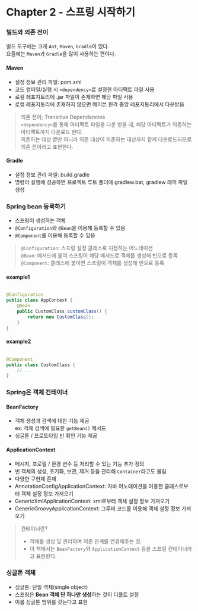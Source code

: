 # Chapter 2 - 스프링 시작하기

### 빌드와 의존 전이

빌드 도구에는 크게 `Ant`, `Maven`, `Gradle`이 있다.  
요즘에는 `Maven`과 `Gradle`을 많이 사용하는 편이다.

#### Maven

- 설정 정보 관리 파일: pom.xml
- 코드 컴파일/실행 시 `<dependency>`로 설정한 아티팩트 파일 사용
- 로컬 레포지토리에 .jar 파일이 존재하면 해당 파일 사용
- 로컬 레포지토리에 존재하지 않으면 메이븐 원격 중앙 레포지토리에서 다운받음

> 의존 전이; Transitive Dependencies  
> `<dependency>`를 통해 아티팩트 파일을 다운 받을 때, 해당 아티팩트가 의존하는 아티팩트까지 다운로드 한다.  
> 의존하는 대상 뿐만 아니라 의존 대상이 의존하는 대상까지 함께 다운로드되므로 의존 전이라고 표현한다.

#### Gradle

- 설정 정보 관리 파일: build.gradle
- 명령어 실행에 성공하면 프로젝트 루트 폴더에 gradlew.bat, gradlew 래퍼 파일 생성

### Spring bean 등록하기

- 스프링이 생성하는 객체
- `@Configuration`와 `@Bean`을 이용해 등록할 수 있음
- `@Component`를 이용해 등록할 수 있음

> `@Configuration`: 스프링 설정 클래스로 지정하는 어노테이션  
> `@Bean`: 메서드에 붙여 스프링이 해당 메서드로 객체를 생성해 빈으로 등록  
> `@Component`: 클래스에 붙이면 스프링이 객체를 생성해 빈으로 등록

#### example1

```java

@Configuration
public class AppContext {
    @Bean
    public CustomClass customClass() {
        return new CustomClass();
    }
}
```

#### example2

```java

@Component
public class CustomClass {
    // ...
}
```

### Spring은 객체 컨테이너

#### BeanFactory

- 객체 생성과 검색에 대한 기능 제공  
  ex: 객체 검색에 필요한 `getBean()` 메서드
- 싱글톤 / 프로토타입 빈 확인 기능 제공

#### ApplicationContext

- 메시지, 프로필 / 환경 변수 등 처리할 수 있는 기능 추가 정의
- 빈 객체의 생성, 초기화, 보관, 제거 등을 관리해 `Container`라고도 불림
- 다양한 구현체 존재
- AnnotationConfigApplicationContext: 자바 어노테이션을 이용한 클래스로부터 객체 설정 정보 가져오기
- GenericXmlApplicationContext: xml로부터 객체 설정 정보 가져오기
- GenericGroovyApplicationContext: 그루비 코드를 이용해 객체 설정 정보 가져오기

> 컨테이너란?
> - 객체를 생성 및 관리하며 의존 관계를 연결해주는 것.
> - 이 책에서는 `BeanFactory`와 `ApplicationContext` 등을 스프링 컨테이너라고 표현한다.

### 싱글톤 객체

- 싱글톤: 단일 객체(single object)
- 스프링은 **Bean 객체 단 하나만 생성**하는 것이 디폴트 설정
- 이를 싱글톤 범위를 갖는다고 표현
